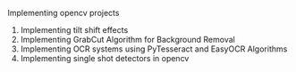 Implementing opencv projects

1. Implementing tilt shift effects
2. Implementing GrabCut Algorithm for Background Removal
3. Implementing OCR systems using PyTesseract and EasyOCR Algorithms
4. Implementing single shot detectors in opencv
   


